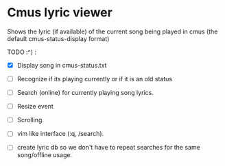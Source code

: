 # Cmus lyric viewer

Shows the lyric (if available) of the current song being played in cmus (the
default cmus-status-display format)

TODO :^) :

- [x] Display song in cmus-status.txt
- [ ] Recognize if its playing currently or if it is an old status
- [ ] Search (online) for currently playing song lyrics.
- [ ] Resize event
- [ ] Scrolling.
- [ ] vim like interface (:q, /search).
- [ ] create lyric db so we don't have to repeat searches for the same
  song/offline usage.


